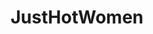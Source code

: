 ---
title: JustHotWomen
crosslinks:
- BrasilOnReddit
- TheRareOnes
- livven
- Sexy_Ass_White_Girls
- AlexisRen
- RougePinner
- popporn
- Daria_Shy
- pokies
- tanlines
- PornStarletHQ
- AmazingCurves
- ActressSexScenes
- cupless
- KylaCole
- StraightGirlsPlaying
- eyecontact
- BustyNaturalPornstars
- NSFW_favorites
- penthouse
---